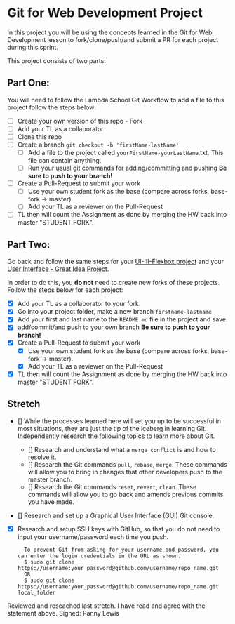 # Git for Web Development Project

In this project you will be using the concepts learned in the Git for Web Development lesson to fork/clone/push/and submit a PR for each project during this sprint.

This project consists of two parts:

## Part One:

You will need to follow the Lambda School Git Workflow to add a file to this project follow the steps below:

- [ ] Create your own version of this repo - Fork
- [ ] Add your TL as a collaborator
- [ ] Clone this repo
- [ ] Create a branch `git checkout -b 'firstName-lastName'`
  - [ ] Add a file to the project called `yourFirstName-yourLastName`.txt. This file can contain anything.
  - [ ] Run your usual git commands for adding/committing and pushing **Be sure to push to your branch!**
- [ ] Create a Pull-Request to submit your work
  - [ ] Use your own student fork as the base (compare across forks, base-fork -> master).
  - [ ] Add your TL as a reviewer on the Pull-Request
- [ ] TL then will count the Assignment as done by merging the HW back into master "STUDENT FORK".

## Part Two:

Go back and follow the same steps for your [UI-III-Flexbox project](https://github.com/LambdaSchool/UI-III-Flexbox) and your [User Interface - Great Idea Project](https://github.com/LambdaSchool/User-Interface).

In order to do this, you **do not** need to create new forks of these projects. Follow the steps below for each project:

- [x] Add your TL as a collaborator to your fork.
- [x] Go into your project folder, make a new branch `firstname-lastname`
- [x] Add your first and last name to the `README.md` file in the project and save.
- [x] add/commit/and push to your own branch **Be sure to push to your branch!**
- [x] Create a Pull-Request to submit your work
  - [x] Use your own student fork as the base (compare across forks, base-fork -> master).
  - [x] Add your TL as a reviewer on the Pull-Request
- [x] TL then will count the Assignment as done by merging the HW back into master "STUDENT FORK".

## Stretch

- [] While the processes learned here will set you up to be successful in most situations, they are just the tip of the iceberg in learning Git. Independently research the following topics to learn more about Git.

  - [] Research and understand what a `merge conflict` is and how to resolve it.
  - [] Research the Git commands `pull`, `rebase`, `merge`. These commands will allow you to bring in changes that other developers push to the master branch.
  - [] Research the Git commands `reset`, `revert`, `clean`. These commands will allow you to go back and amends previous commits you have made.

- [] Research and set up a Graphical User Interface (GUI) Git console.

- [x] Research and setup SSH keys with GitHub, so that you do not need to input your username/password each time you push.

        To prevent Git from asking for your username and password, you can enter the login credentials in the URL as shown.
        $ sudo git clone https://username:your_password@github.com/username/repo_name.git
        OR
        $ sudo git clone https://username:your_password@github.com/username/repo_name.git local_folder

Reviewed and reseached last stretch.
I have read and agree with the statement above.
Signed: Panny Lewis
